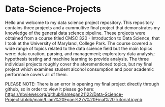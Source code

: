 # Data-Science-Projects

Hello and welcome to my data science project repository. This repository contains three projects and a cummultive final project that demonstrates my knowledge of the general data science pipeline. These projects were obtained from a course titled CMSC 320 - Introduction to Data Science, that I took at the University of Maryland, College Park. The course covered a wide range of topics related to the data science field but the main topics were: data curation, parsing, and management; exploratory data analysis; hypothesis testing and machine learning to provide analysis. The three individual projects roughly cover the aforementioned topics, but my final project which examines student alcohol consumption and poor academic performace covers all of them. 

PLEASE NOTE:
There is an error in opening my final project directly through github, so in order to view it please go here:
https://nbviewer.org/github/liamegan21122/Data-Science-Projects/blob/main/Liam%20Egan%27s%20Final%20Tutorial.ipynb
